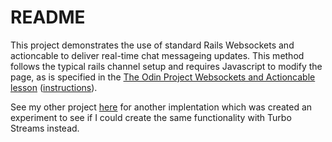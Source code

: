 # README

This project demonstrates the use of standard Rails Websockets and actioncable to deliver real-time chat messageing updates. This method follows the typical rails channel setup and requires Javascript to modify the page, as is specified in the [The Odin Project Websockets and Actioncable lesson](https://www.theodinproject.com/lessons/ruby-on-rails-websockets-and-actioncable) ([instructions](https://github.com/TheOdinProject/curriculum/blob/main/ruby_on_rails/mailers_advanced_topics/actioncable_lesson.md)).

See my other project [here](git@github.com:kevintsander/odin-messages-turbo.git) for another implentation which was created an experiment to see if I could create the same functionality with Turbo Streams instead.
